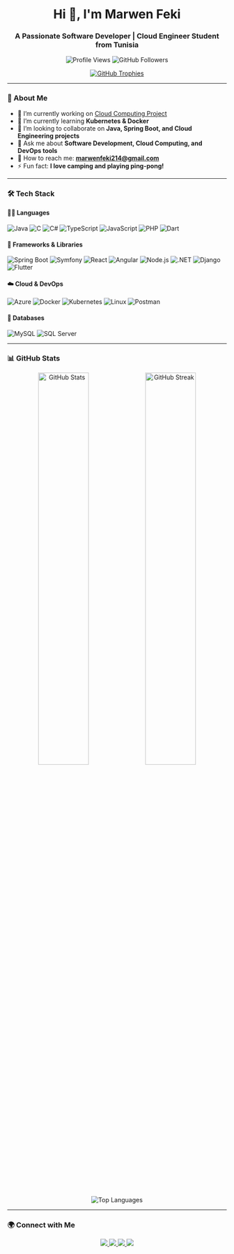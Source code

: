 <h1 align="center">Hi 👋, I'm Marwen Feki</h1>
<h3 align="center">A Passionate Software Developer | Cloud Engineer Student from Tunisia</h3>

<p align="center">
  <img src="https://komarev.com/ghpvc/?username=marwendev2&label=Profile%20views&color=0e75b6&style=flat" alt="Profile Views" />
  <img src="https://img.shields.io/github/followers/marwendev2?label=Followers&style=social" alt="GitHub Followers" />
</p>

<p align="center">
  <a href="https://github.com/ryo-ma/github-profile-trophy">
    <img src="https://github-profile-trophy.vercel.app/?username=marwendev2&theme=onedark&no-frame=true&column=6" alt="GitHub Trophies" />
  </a>
</p>

---

### 🚀 About Me  
- 🔫 I’m currently working on [Cloud Computing Project](https://github.com/MarwenDev2/TurathAI-Backend)  
- 🌱 I’m currently learning **Kubernetes & Docker**  
- 👯️ I’m looking to collaborate on **Java, Spring Boot, and Cloud Engineering projects**  
- 💬 Ask me about **Software Development, Cloud Computing, and DevOps tools**  
- 📧 How to reach me: **marwenfeki214@gmail.com**  
- ⚡ Fun fact: **I love camping and playing ping-pong!**  

---

### 🛠️ Tech Stack  

#### 👨‍💻 Languages  
![Java](https://img.shields.io/badge/Java-ED8B00?style=for-the-badge&logo=openjdk&logoColor=white)
![C](https://img.shields.io/badge/C-00599C?style=for-the-badge&logo=c&logoColor=white)
![C#](https://img.shields.io/badge/C%23-239120?style=for-the-badge&logo=c-sharp&logoColor=white)
![TypeScript](https://img.shields.io/badge/TypeScript-007ACC?style=for-the-badge&logo=typescript&logoColor=white)
![JavaScript](https://img.shields.io/badge/JavaScript-F7DF1E?style=for-the-badge&logo=javascript&logoColor=black)
![PHP](https://img.shields.io/badge/PHP-777BB4?style=for-the-badge&logo=php&logoColor=white)
![Dart](https://img.shields.io/badge/Dart-0175C2?style=for-the-badge&logo=dart&logoColor=white)

#### 🔧 Frameworks & Libraries  
![Spring Boot](https://img.shields.io/badge/Spring%20Boot-6DB33F?style=for-the-badge&logo=spring-boot&logoColor=white)
![Symfony](https://img.shields.io/badge/Symfony-000000?style=for-the-badge&logo=symfony&logoColor=white)
![React](https://img.shields.io/badge/React-20232A?style=for-the-badge&logo=react&logoColor=61DAFB)
![Angular](https://img.shields.io/badge/Angular-DD0031?style=for-the-badge&logo=angular&logoColor=white)
![Node.js](https://img.shields.io/badge/Node.js-43853D?style=for-the-badge&logo=node.js&logoColor=white)
![.NET](https://img.shields.io/badge/.NET-512BD4?style=for-the-badge&logo=dotnet&logoColor=white)
![Django](https://img.shields.io/badge/Django-092E20?style=for-the-badge&logo=django&logoColor=white)
![Flutter](https://img.shields.io/badge/Flutter-02569B?style=for-the-badge&logo=flutter&logoColor=white)

#### ☁️ Cloud & DevOps  
![Azure](https://img.shields.io/badge/Microsoft%20Azure-0078D4?style=for-the-badge&logo=microsoft-azure&logoColor=white)
![Docker](https://img.shields.io/badge/Docker-2496ED?style=for-the-badge&logo=docker&logoColor=white)
![Kubernetes](https://img.shields.io/badge/Kubernetes-326CE5?style=for-the-badge&logo=kubernetes&logoColor=white)
![Linux](https://img.shields.io/badge/Linux-FCC624?style=for-the-badge&logo=linux&logoColor=black)
![Postman](https://img.shields.io/badge/Postman-FF6C37?style=for-the-badge&logo=postman&logoColor=white)

#### 👡 Databases  
![MySQL](https://img.shields.io/badge/MySQL-4479A1?style=for-the-badge&logo=mysql&logoColor=white)
![SQL Server](https://img.shields.io/badge/SQL%20Server-CC2927?style=for-the-badge&logo=microsoft-sql-server&logoColor=white)

---

### 📊 GitHub Stats  

<p align="center">
  <img src="https://github-readme-stats.vercel.app/api?username=marwendev2&show_icons=true&theme=radical" alt="GitHub Stats" width="48%" />
  <img src="https://github-readme-streak-stats.herokuapp.com/?user=marwendev2&theme=radical" alt="GitHub Streak" width="48%" />
</p>

<p align="center">
  <img src="https://github-readme-stats.vercel.app/api/top-langs/?username=marwendev2&layout=compact&theme=radical" alt="Top Languages" />
</p>

---

### 🌍 Connect with Me  

<p align="center">
  <a href="https://linkedin.com/in/marwenfeki26" target="_blank"> <img src="https://img.shields.io/badge/LinkedIn-0A66C2?style=for-the-badge&logo=linkedin&logoColor=white" /> </a>
  <a href="https://stackoverflow.com/users/21494588" target="_blank"> <img src="https://img.shields.io/badge/StackOverflow-FE7A16?style=for-the-badge&logo=stack-overflow&logoColor=white" /> </a>
  <a href="https://fb.com/profile.php?id=100009264934763" target="_blank"> <img src="https://img.shields.io/badge/Facebook-1877F2?style=for-the-badge&logo=facebook&logoColor=white" /> </a>
  <a href="https://instagram.com/marwenfekii" target="_blank"> <img src="https://img.shields.io/badge/Instagram-E4405F?style=for-the-badge&logo=instagram&logoColor=white" /> </a>
</p>

